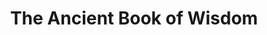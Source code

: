 ---
id: theancientbookofwisdom
title: The Ancient Book of Wisdom
tags:
  - Item
  - Info
sidebar_position: 9
slug: /the_ancient_book_of_wisdom
---